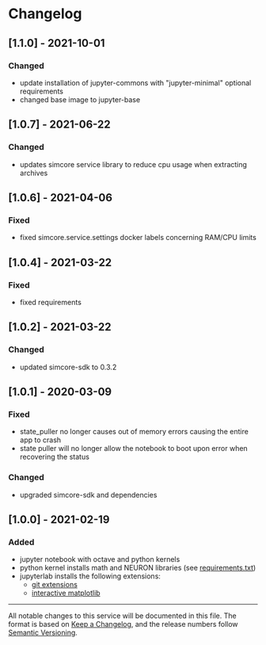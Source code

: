 # Changelog

## [1.1.0] - 2021-10-01
### Changed
- update installation of jupyter-commons with "jupyter-minimal" optional requirements
- changed base image to jupyter-base 
## [1.0.7] - 2021-06-22
### Changed
- updates simcore service library to reduce cpu usage when extracting archives
## [1.0.6] - 2021-04-06
### Fixed
- fixed simcore.service.settings docker labels concerning RAM/CPU limits

## [1.0.4] - 2021-03-22
### Fixed
- fixed requirements

## [1.0.2] - 2021-03-22
### Changed
- updated simcore-sdk to 0.3.2

## [1.0.1] - 2020-03-09
### Fixed
- state_puller no longer causes out of memory errors causing the entire app to crash
- state puller will no longer allow the notebook to boot upon error when recovering the status
### Changed
- upgraded simcore-sdk and dependencies

## [1.0.0] - 2021-02-19
### Added
- jupyter notebook with octave and python kernels
- python kernel installs math and NEURON libraries (see [requirements.txt](requirements.txt))
- jupyterlab installs the following extensions:
  - [git extensions](https://github.com/jupyterlab/jupyterlab-git#readme)
  - [interactive matplotlib](https://github.com/matplotlib/ipympl#readme)


---
All notable changes to this service will be documented in this file. The format is based on [Keep a Changelog](https://keepachangelog.com/en/1.0.0/), and the release numbers follow [Semantic Versioning](https://semver.org/spec/v2.0.0.html).


<!-- Add links here -->

<!-- [1.0.0]:https://git.speag.com/oSparc/sparc-internal/-/tags/jneuron_v1.0.0  -->


<!-- HOW TO WRITE  THIS CHANGELOG

- Guiding Principles
  - Changelogs are for humans, not machines.
  - There should be an entry for every single version.
  - The same types of changes should be grouped.
  - Versions and sections should be linkable.
  - The latest version comes first.
  - The release date of each version is displayed.
  - Mention whether you follow Semantic Versioning.
  -
- Types of changes
  - Added for new features.
  - Changed for changes in existing functionality.
  - Deprecated for soon-to-be removed features.
  - Removed for now removed features.
  - Fixed for any bug fixes.
  - Security in case of vulnerabilities.

SEE https://keepachangelog.com/en/1.0.0/
-->
